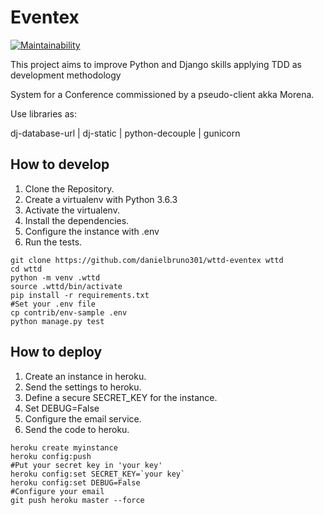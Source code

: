 # Eventex

[![Maintainability](https://api.codeclimate.com/v1/badges/4996c69271b349e4a682/maintainability)](https://codeclimate.com/github/danielbruno301/wttd-eventex/maintainability)

This project aims to improve Python and Django skills applying TDD as development methodology

System for a Conference commissioned by a pseudo-client akka Morena.

Use libraries as:

dj-database-url | dj-static | python-decouple | gunicorn 


## How to develop

1. Clone the Repository.
2. Create a virtualenv with Python 3.6.3
3. Activate the virtualenv.
4. Install the dependencies.
5. Configure the instance with .env
6. Run the tests.

```console
git clone https://github.com/danielbruno301/wttd-eventex wttd
cd wttd
python -m venv .wttd
source .wttd/bin/activate
pip install -r requirements.txt
#Set your .env file
cp contrib/env-sample .env
python manage.py test
```

## How to deploy

1. Create an instance in heroku.
2. Send the settings to heroku.
3. Define a secure SECRET_KEY for the instance.
4. Set DEBUG=False
5. Configure the email service.
6. Send the code to heroku.

```console
heroku create myinstance
heroku config:push
#Put your secret key in 'your key'
heroku config:set SECRET_KEY=`your key`
heroku config:set DEBUG=False
#Configure your email
git push heroku master --force
```
